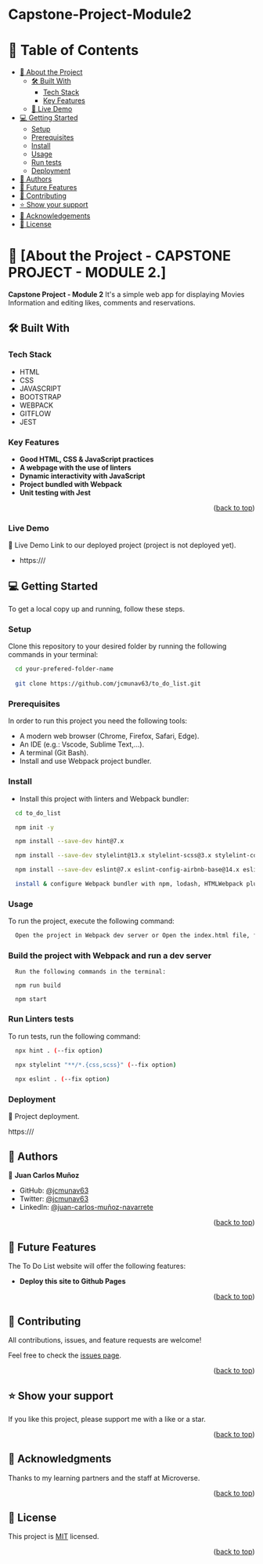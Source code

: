 # Capstone-Project-Module2
<a name="readme-top"></a>

# 📗 Table of Contents

- [📖 About the Project](#about-project)
  - [🛠️ Built With](#built-with)
    - [Tech Stack](#tech-stack)
    - [Key Features](#key-features)
  - [🚀 Live Demo](#live-demo)
- [💻 Getting Started](#getting-started)
  - [Setup](#setup)
  - [Prerequisites](#prerequisites)
  - [Install](#install)
  - [Usage](#usage)
  - [Run tests](#run-tests)
  - [Deployment](#triangular_flag_on_post-deployment)
- [👥 Authors](#authors)
- [🔭 Future Features](#future-features)
- [🤝 Contributing](#contributing)
- [⭐ Show your support](#support)
- [🙏 Acknowledgements](#acknowledgements)
- [📝 License](#license)

<!-- PROJECT DESCRIPTION -->
# 📖 [About the Project - CAPSTONE PROJECT - MODULE 2.] <a name="about-project"></a>

**Capstone Project - Module 2** It's a simple web app for displaying Movies Information and editing likes, comments and reservations.


## 🛠️ Built With <a name="built-with"></a>

<!-- Tech Stack -->
### Tech Stack <a name="tech-stack"></a>
- HTML
- CSS
- JAVASCRIPT
- BOOTSTRAP
- WEBPACK
- GITFLOW
- JEST

<!-- Key Features -->
### Key Features <a name="key-features"></a>

- **Good HTML, CSS & JavaScript practices**
- **A webpage with the use of linters**
- **Dynamic interactivity with JavaScript**
- **Project bundled with Webpack**
- **Unit testing with Jest**

<p align="right">(<a href="#readme-top">back to top</a>)</p>

### Live Demo <a name="live-demo"></a>

🚀 Live Demo
Link to our deployed project (project is not deployed yet).

- https:///

<!-- GETTING STARTED -->

## 💻 Getting Started <a name="getting-started"></a>

To get a local copy up and running, follow these steps.

### Setup <a name="setup"></a>

Clone this repository to your desired folder by running the following commands in your terminal:

```sh
  cd your-prefered-folder-name
  
  git clone https://github.com/jcmunav63/to_do_list.git
```

### Prerequisites <a name="prerequisites"></a>

In order to run this project you need the following tools:
- A modern web browser (Chrome, Firefox, Safari, Edge).
- An IDE (e.g.: Vscode, Sublime Text,...).
- A terminal (Git Bash).
- Install and use Webpack project bundler.


### Install <a name="install"></a>

- Install this project with linters and Webpack bundler:

```sh
  cd to_do_list

  npm init -y

  npm install --save-dev hint@7.x

  npm install --save-dev stylelint@13.x stylelint-scss@3.x stylelint-config-standard@21.x stylelint-csstree-validator@1.x

  npm install --save-dev eslint@7.x eslint-config-airbnb-base@14.x eslint-plugin-import@2.x babel-eslint@10.x

  install & configure Webpack bundler with npm, lodash, HTMLWebpack plugin and Webpack-dev-server
```

### Usage <a name="usage"></a>

To run the project, execute the following command:

```sh
  Open the project in Webpack dev server or Open the index.html file, from dist/ folder, on your browser.
```
### Build the project with Webpack and run a dev server
```
  Run the following commands in the terminal:

  npm run build
  
  npm start
```

### Run Linters tests <a name="run-tests"></a>

To run tests, run the following command:

```sh
  npx hint . (--fix option)
  
  npx stylelint "**/*.{css,scss}" (--fix option)

  npx eslint . (--fix option)
```

### Deployment <a name="triangular_flag_on_post-deployment"></a>

🚀 Project deployment.

https:///


<!-- AUTHORS -->

## 👥 Authors <a name="authors"></a>

👤 **Juan Carlos Muñoz**

- GitHub: [@jcmunav63](https://github.com/jcmunav63)
- Twitter: [@jcmunav63](https://twitter.com/jcmunav63)
- LinkedIn: [@juan-carlos-muñoz-navarrete](https://www.linkedin.com/in/juan-carlos-mu%C3%B1oz-navarrete-5a15b6276/)

<p align="right">(<a href="#readme-top">back to top</a>)</p>

<!-- FUTURE FEATURES -->

## 🔭 Future Features <a name="future-features"></a>
The To Do List website will offer the following features:
- **Deploy this site to Github Pages**

<p align="right">(<a href="#readme-top">back to top</a>)</p>

<!-- CONTRIBUTING -->

## 🤝 Contributing <a name="contributing"></a>

All contributions, issues, and feature requests are welcome!

Feel free to check the [issues page](../../issues/).

<p align="right">(<a href="#readme-top">back to top</a>)</p>

<!-- SUPPORT -->

## ⭐ Show your support <a name="support"></a>

If you like this project, please support me with a like or a star.

<p align="right">(<a href="#readme-top">back to top</a>)</p>

<!-- ACKNOWLEDGEMENTS -->

## 🙏 Acknowledgments <a name="acknowledgements"></a>

Thanks to my learning partners and the staff at Microverse.

<p align="right">(<a href="#readme-top">back to top</a>)</p>

<!-- LICENSE -->

## 📝 License <a name="license"></a>

This project is [MIT](./LICENSE) licensed.

<p align="right">(<a href="#readme-top">back to top</a>)</p>